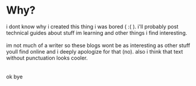 [](ujjujjuj)
[](https://ujwl.in)
[](2023-02-02)

# Why?

i dont know why i created this thing i was bored ( :( ). i'll probably post technical guides about stuff im learning and other things i find interesting.
\
\
im not much of a writer so these blogs wont be as interesting as other stuff youll find online and i deeply apologize for that (no). also i think that text without punctuation looks cooler.
\
\
\
ok bye
